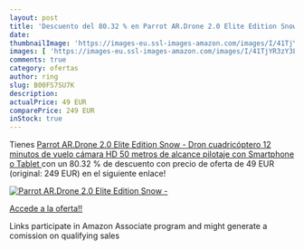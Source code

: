 ```yaml
---
layout: post
title: 'Descuento del 80.32 % en Parrot AR.Drone 2.0 Elite Edition Snow -'
date: 
thumbnailImage: 'https://images-eu.ssl-images-amazon.com/images/I/41TjYR3zY3L._SL200_.jpg'
images: [ 'https://images-eu.ssl-images-amazon.com/images/I/41TjYR3zY3L._SL200_.jpg' ]
comments: true
category: ofertas
author: ring
slug: B00FS7SU7K
description:
actualPrice: 49 EUR
comparePrice: 249 EUR
inStock: true
---
```


Tienes [Parrot AR.Drone 2.0 Elite Edition Snow - Dron cuadricóptero  12 minutos de vuelo  cámara HD  50 metros de alcance  pilotaje con Smartphone o Tablet ](https://www.amazon.es/dp/B00FS7SU7K/?tag=tolees-21) con un 80.32 % de descuento con precio de oferta de 49 EUR (original: 249 EUR) en el siguiente enlace!

[![Parrot AR.Drone 2.0 Elite Edition Snow -](https://images-eu.ssl-images-amazon.com/images/I/41TjYR3zY3L._SL200_.jpg)](https://www.amazon.es/dp/B00FS7SU7K/?tag=tolees-21)

[Accede a la oferta!!](https://www.amazon.es/dp/B00FS7SU7K/?tag=tolees-21)

Links participate in Amazon Associate program and might generate a comission on qualifying sales


